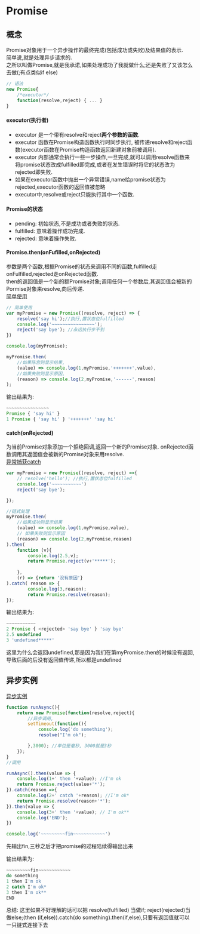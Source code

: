 # Promise

## 概念
Promise对象用于一个异步操作的最终完成(包括成功或失败)及结果值的表示.  
简单说,就是处理异步请求的.   
之所以叫做Promise,就是我承诺,如果处理成功了我就做什么;还是失败了又该怎么去做(;有点类似if else)  

```js
// 语法
new Promise{
    /*executor*/
    function(resolve,reject) { ... }
}
```

#### executor(执行者)
- executor 是一个带有resolve和reject**两个参数的函数**.  
- executor 函数在Promise构造函数执行时同步执行, 被传递resolve和reject函数(executor函数在Promise构造函数返回新建对象前被调用).  
- executor 内部通常会执行一些一步操作,一旦完成,就可以调用resolve函数来将promise状态改成fulfilled即完成,或者在发生错误时将它的状态改为rejected即失败.  
- 如果在executor函数中抛出一个异常错误,name给promise状态为rejected,executor函数的返回值被忽略   
- executor中,resolve或reject只能执行其中一个函数.  


#### Promise的状态
- pending: 初始状态,不是成功或者失败的状态.
- fulfilled: 意味着操作成功完成.  
- rejected: 意味着操作失败.  

#### Promise.then(onFufilled,onRejected)
参数是两个函数,根据Promise的状态来调用不同的函数,fulfilled走onFulfilled,rejected走onRejected函数.   
then的返回值是一个新的额Promise对象;调用任何一个参数后,其返回值会被新的Pormise对象来resolve,向后传递.   
[简单使用](js代码/promise/1.简单使用.js)
```js
// 简单使用
var myPromise = new Promise((resolve, reject) => {
    resolve('say hi');//执行,置状态位fulfilled
    console.log('~~~~~~~~~~~~~~~~');
    reject('say bye'); //永远执行步不到
})

console.log(myPromise);

myPromise.then(
    //如果陈宫则显示结果,
    (value) => console.log(1,myPromise,'+++++++',value),
    //如果失败则显示原因,
    (reason) => console.log(2,myPromise,'------',reason)
);
```
输出结果为: 
```js
~~~~~~~~~~~~~~~~
Promise { 'say hi' }
1 Promise { 'say hi' } '+++++++' 'say hi'
```

#### catch(onRejected)
为当前Promise对象添加一个拒绝回调,返回一个新的Promise对象. onRejected函数调用其返回值会被新的Promise对象来用resolve.  
[异常捕获catch](js代码/promise/2.异常捕获catch.js)
```js
var myPromise = new Promise((resolve, reject) =>{
    // resolve('hello'); //执行,置状态位fulfilled
    console.log('~~~~~~~~~~~')
    reject('say bye');

});

//链式处理
myPromise.then(
    //如果成功则显示结果
    (value) => console.log(1,myPromise,value),
    // 如果失败则显示原因
    (reason) => console.log(2,myPromise,reason)
).then(
    function (v){
        console.log(2.5,v);
        return Promise.reject(v+'*****');
    
    },
    (r) => {return '没有原因'}
).catch( reason => {
        console.log(3,reason);
        return Promise.resolve(reason);
});
```
输出结果为: 

```js
~~~~~~~~~~~
2 Promise { <rejected> 'say bye' } 'say bye'
2.5 undefined
3 'undefined*****'
```
这里为什么会返回undefined,那是因为我们在第myPromise.then的时候没有返回,导致后面的后没有返回值传递,所以都是undefined

## 异步实例
[异步实例](js代码/promise/3.异步实例.js)

```js
function runAsync(){
    return new Promise(function(resolve,reject){
        //异步调用,
        setTimeout(function(){
            console.log('do something');
            resolve("I'm ok");

        },3000); //单位是毫秒, 3000就是3秒
    });
}
//调用

runAsync().then(value => {
    console.log(1+' then '+value); //I'm ok
    return Promise.reject(value+'*');
}).catch(reason =>{
    console.log(2+' catch '+reason); //I'm ok*
    return Promise.resolve(reason+'*');
}).then(value => {
    console.log(3+' then '+value); // I'm ok**
    console.log('END');
})

console.log('~~~~~~~~~fin~~~~~~~~~~~~')
```
先输出fin,三秒之后才把promise的过程陆续得输出出来  

输出结果为:

```js
~~~~~~~~~fin~~~~~~~~~~~~
do something
1 then I'm ok
2 catch I'm ok*
3 then I'm ok**
END
```

总结:
这里如果不好理解的话可以把 resolve(fulfilled) 当做if; reject(rejected)当做else;(then (if,else)).catch(do something).then(if,else),只要有返回值就可以一只链式连接下去